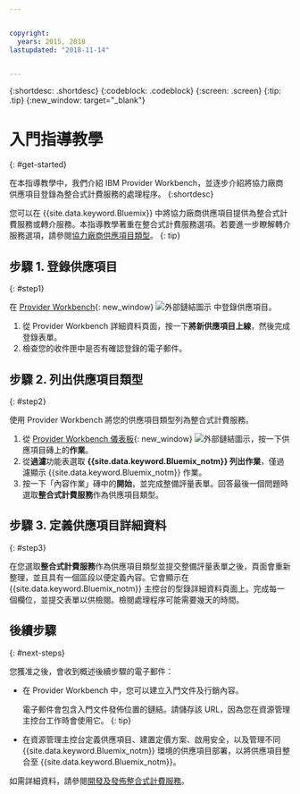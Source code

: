 ```yaml
---


copyright:
  years: 2015, 2018
lastupdated: "2018-11-14"


---
```


{:shortdesc: .shortdesc}
{:codeblock: .codeblock}
{:screen: .screen}
{:tip: .tip}
{:new_window: target="_blank"}

# 入門指導教學
{: #get-started}

在本指導教學中，我們介紹 IBM Provider Workbench，並逐步介紹將協力廠商供應項目登錄為整合式計費服務的處理程序。
{:shortdesc}

您可以在 {{site.data.keyword.Bluemix}} 中將協力廠商供應項目提供為整合式計費服務或轉介服務。本指導教學著重在整合式計費服務選項。若要進一步瞭解轉介服務選項，請參閱[協力廠商供應項目類型](/docs/third-party/offering-types.html)。
{: tip}

## 步驟 1. 登錄供應項目
{: #step1}

在 [Provider Workbench](https://www.ibm.com/marketplace/workbench/){: new_window} ![外部鏈結圖示](../icons/launch-glyph.svg "外部鏈結圖示") 中登錄供應項目。

1. 從 Provider Workbench 詳細資料頁面，按一下**將新供應項目上線**，然後完成登錄表單。
2. 檢查您的收件匣中是否有確認登錄的電子郵件。

## 步驟 2. 列出供應項目類型
{: #step2}

使用 Provider Workbench 將您的供應項目類型列為整合式計費服務。

1. 從 [Provider Workbench 儀表板](https://www.ibm.com/marketplace/workbench/provider/dashboard){: new_window} ![外部鏈結圖示](../icons/launch-glyph.svg "外部鏈結圖示")，按一下供應項目磚上的**作業**。
2. 從**過濾**功能表選取 **{{site.data.keyword.Bluemix_notm}} 列出作業**，僅過濾顯示 {{site.data.keyword.Bluemix_notm}} 作業。
3. 按一下「內容作業」磚中的**開始**，並完成整備評量表單。回答最後一個問題時選取**整合式計費服務**作為供應項目類型。

## 步驟 3. 定義供應項目詳細資料
{: #step3}

在您選取**整合式計費服務**作為供應項目類型並提交整備評量表單之後，頁面會重新整理，並且具有一個區段以便定義內容。它會顯示在 {{site.data.keyword.Bluemix_notm}} 主控台的型錄詳細資料頁面上。完成每一個欄位，並提交表單以供檢閱。檢閱處理程序可能需要幾天的時間。

## 後續步驟
{: #next-steps}

您獲准之後，會收到概述後續步驟的電子郵件：

* 在 Provider Workbench 中，您可以建立入門文件及行銷內容。

  電子郵件會包含入門文件發佈位置的鏈結。請儲存該 URL，因為您在資源管理主控台工作時會使用它。
  {: tip}

* 在資源管理主控台定義供應項目、建置定價方案、啟用安全，以及管理不同 {{site.data.keyword.Bluemix_notm}} 環境的供應項目部署，以將供應項目整合至 {{site.data.keyword.Bluemix_notm}}。 

如需詳細資料，請參閱[開發及發佈整合式計費服務](/docs/third-party/integrated-billing-service.html)。 
